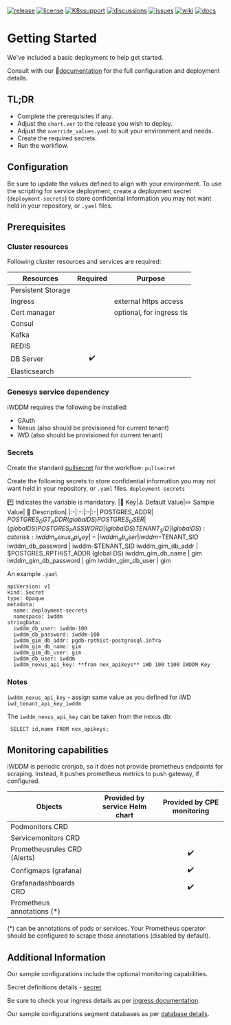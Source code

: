 [![release](https://flat.badgen.net/github/release/genesys/multicloud-services?color=pink)](https://github.com/genesys/multicloud-services/)
[![license](https://flat.badgen.net/github/license/genesys/multicloud-services?color=blue)](/LICENSE)
[![K8ssupport](https://flat.badgen.net/badge/supported%20K8s%20release/1.22/cyan)](https://all.docs.genesys.com/ReleaseNotes/Current/GenesysEngage-cloud/PrivateEdition)
[![discussions](https://img.shields.io/github/discussions/genesys/multicloud-services?style=flat-square&color=green)](https://github.com/genesys/multicloud-services/discussions)
[![issues](https://flat.badgen.net/github/open-issues/genesys/multicloud-services?color=purple)](https://github.com/genesys/multicloud-services/issues)
[![wiki](https://img.shields.io/badge/wiki-documentation-forestgreen?style=flat-square)](https://github.com/genesys/multicloud-services/wiki)
[![docs](https://flat.badgen.net/badge/Genesys%20Documentation/IWDDM/?color=orange)](https://all.docs.genesys.com/PEC-IWD/Current/IWDDMPEGuide)


# Getting Started
We've included a basic deployment to help get started.

Consult with our :book:[documentation](https://all.docs.genesys.com/PEC-IWD/Current/IWDDMPEGuide) for the full configuration and deployment details.

## TL;DR
- Complete the prerequisites if any.
- Adjust the `chart.ver` to the release you wish to deploy.
- Adjust the `override_values.yaml` to suit your environment and needs.
- Create the required secrets.
- Run the workflow.

## Configuration

Be sure to update the values defined to align with your environment.
To use the scripting for service deployment, create a deployment secret (`deployment-secrets`) to store confidential information you may not want held in your repository, or `.yaml` files. 

## Prerequisites
### Cluster resources

Following cluster resources and services are required:

Resources | Required | Purpose
|-|:-:|-|
Persistent Storage | | 
Ingress | | external https access
Cert manager |  | optional, for ingress tls
Consul | |
Kafka | |
REDIS | |
DB Server | :heavy_check_mark: |
Elasticsearch | |

### Genesys service dependency
iWDDM requires the following be installed:
- GAuth
- Nexus (also should be provisioned for current tenant)
- iWD (also should be provisioned for current tenant)

### Secrets 
Create the standard [pullsecret](/doc/secrets.md/#pull) for the workflow: 
`pullsecret`

Create the following secrets to store confidential information you may not want held in your repository, or `.yaml` files. 
`deployment-secrets`

:asterisk: Indicates the variable is mandatory.
|:key: Key|:anchor: Default Value|:pencil2: Sample Value| :book: Description|
|:-|:-:|:-|:-|
POSTGRES_ADDR|  $POSTGRES_DGT_ADDR (global DS)
POSTGRES_USER|  (global DS)
POSTGRES_PASSWORD|  (global DS)
TENANT_SID|  (global DS)
:asterisk: iwddm_nexus_api_key |-|
iwddm_db_user|  iwddm-$TENANT_SID
iwddm_db_password |  iwddm-$TENANT_SID 
iwddm_gim_db_addr |  $POSTGRES_RPTHIST_ADDR (global DS)
iwddm_gim_db_name |  gim
iwddm_gim_db_password | gim
iwddm_gim_db_user | gim



An example `.yaml`
```
apiVersion: v1
kind: Secret
type: Opaque
metadata:
  name: deployment-secrets
  namespace: iwddm
stringData:
  iwddm_db_user: iwddm-100
  iwddm_db_password: iwddm-100
  iwddm_gim_db_addr: pgdb-rpthist-postgresql.infra
  iwddm_gim_db_name: gim
  iwddm_gim_db_user: gim
  iwddm_db_user: iwddm
  iwddm_nexus_api_key: **from nex_apikeys** iWD 100 t100 IWDDM Key
```

### Notes

`iwddm_nexus_api_key` - assign same value as you defined for iWD `iwd_tenant_api_key_iwddm`

The `iwddm_nexus_api_key` can be taken from the nexus db:
```
 SELECT id,name FROM nex_apikeys;
```


## Monitoring capabilities

iWDDM is periodic cronjob, so it does not provide prometheus endpoints for scraping.
Instead, it pushes prometheus metrics to push gateway, if configured.

Objects | Provided by service Helm chart | Provided by CPE monitoring
|-|:-:|:-:|
Podmonitors CRD | | 
Servicemonitors CRD | | 
Prometheusrules CRD (Alerts) | | :heavy_check_mark:
Configmaps (grafana) | | :heavy_check_mark:
Grafanadashboards CRD | | :heavy_check_mark:
Prometheus annotations (*) | |

(*) can be annotations of pods or services. Your Prometheus operator should be configured to scrape those annotations (disabled by default).

## Additional Information

Our sample configurations include the optional monitoring capabilities. 

Secret definitions details - [secret](/doc/secrets.md)

Be sure to check your ingress details as per [ingress documentation](/doc/ingress.md).

Our sample configurations segment databases as per [database details](/doc/DATABASE.md).